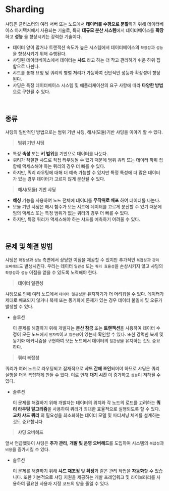 # **Sharding**

샤딩은 클러스터의 여러 서버 또는 노드에서 **데이터를 수평으로 분할**하기 위해 데이터베이스 아키텍처에서 사용되는 기술로, 특히 **대규모 분산 시스템**에서 데이터베이스를 **확장** 하고 **성능** 을 향상시키는 강력한 기술이다.

- 데이터 양이 많거나 트랜잭션 속도가 높은 시스템에서 데이터베이스의 `확장성`과 `성능`을 향상시키기 위해 수행된다.
- 샤딩된 데이터베이스에서 데이터는 **샤드** 라고 하는 더 작고 관리하기 쉬운 하위 집합으로 나뉜다.
- 샤드를 통해 요청 및 쿼리의 병렬 처리가 가능하여 전반적인 성능과 확장성이 향상된다.
- 샤딩은 특정 데이터베이스 시스템 및 애플리케이션의 요구 사항에 따라 **다양한 방법**으로 구현될 수 있다.

<br>

## **종류**

샤딩의 일반적인 방법으로는 범위 기반 샤딩, 해시(모듈)기반 샤딩을 이야기 할 수 있다. 

> **범위 기반 샤딩**

- 특정 **속성** 또는 **키 범위**를 기반으로 데이터를 나눈다.
- 쿼리가 적절한 샤드로 직접 라우팅될 수 있기 때문에 범위 쿼리 또는 데이터 하위 집합에 액세스해야 하는 쿼리의 경우 더 빠를 수 있다. 
- 하지만, 쿼리 라우팅에 대해 더 예측 가능할 수 있지만 특정 특성에 더 많은 데이터가 있는 경우 데이터가 고르지 않게 분산될 수 있다.

> **해시(모듈) 기반 샤딩**

- **해싱** 기능을 사용하여 노드 전체에 데이터를 **무작위로 배포** 하여 데이터를 나눈다.
- 모듈 기반 샤딩은 해시 함수가 모든 샤드에 데이터를 고르게 분산할 수 있기 때문에 임의 액세스 또는 특정 범위가 없는 쿼리의 경우 더 빠를 수 있다.
- 하지만, 특정 쿼리가 액세스해야 하는 샤드를 예측하기 어려울 수 있다.


<br>

## **문제 및 해결 방법**

샤딩은 `확장성`과 `성능` 측면에서 상당한 이점을 제공할 수 있지만 추가적인 `복잡성`과 `관리 오버헤드`도 발생시킨다. 우리는 데이터 `일관성` 또는 `쿼리 효율성`을 손상시키지 않고 샤딩의 `확장성`과 `성능` 이점을 얻을 수 있도록 노력해야 한다.

> **데이터 일관성**

샤딩으로 인해 여러 노드에서 `데이터 일관성`을 유지하기가 더 어려워질 수 있다. 데이터가 제대로 배포되지 않거나 복제 또는 동기화에 문제가 있는 경우 데이터 불일치 및 오류가 발생할 수 있다.

- 솔루션

    이 문제를 해결하기 위해 개발자는 **분산 잠금** 또는 **트랜잭션**을 사용하여 데이터 수정이 모든 노드에서 `원자적`이고 `일관성`이 있는지 확인할 수 있다. 또한 강력한 복제 및 동기화 메커니즘을 구현하여 모든 노드에서 데이터의 `일관성`을 유지하는 것도 중요하다.

> **쿼리 복잡성**

 쿼리가 여러 노드로 라우팅되고 잠재적으로 **샤드 간에 조인**되어야 하므로 샤딩은 쿼리 실행을 더욱 복잡하게 만들 수 있다. 이로 인해 **대기 시간** 이 증가하고 `성능`이 저하될 수 있다.

- 솔루션

    이 문제를 해결하기 위해 개발자는 데이터의 위치와 각 노드의 로드를 고려하는 **쿼리 라우팅 알고리즘**을 사용하여 쿼리가 최대한 효율적으로 실행되도록 할 수 있다. **교차 샤드 쿼리** 의 필요성을 최소화하는 데이터 모델 및 파티셔닝 체계를 설계하는 것도 중요합니다.


> **샤딩 오버헤드**

앞서 언급했듯이 샤딩은 **추가 관리**, **개발 및 운영 오버헤드**를 도입하여 시스템의 `복잡성`과 `비용`을 증가시킬 수 있다.

- 솔루션

    이 문제를 해결하기 위해 **샤드 재조정** 및 **확장**과 같은 관리 작업을 **자동화**할 수 있습니다. 또한 기본적으로 샤딩 지원을 제공하는 개발 프레임워크 및 라이브러리를 사용하여 필요한 사용자 지정 코드의 양을 줄일 수 있다.

